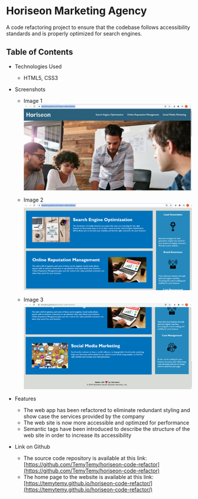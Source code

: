 # Horiseon Marketing Agency

A code refactoring project to ensure that the codebase follows accessibility standards and is properly optimized for search engines.

## Table of Contents

- Technologies Used
  - HTML5, CSS3

- Screenshots
  - Image 1  
  ![alt text](https://github.com/TemyTemy/horiseon-code-refactor/blob/main/assets/images/screen-shot1.PNG)

  - Image 2
  ![alt text](https://github.com/TemyTemy/horiseon-code-refactor/blob/main/assets/images/screen-shot2.PNG)
  
   - Image 3
  ![alt text](https://github.com/TemyTemy/horiseon-code-refactor/blob/main/assets/images/screen-shot3.PNG)

- Features
  - The web app has been refactored to eliminate redundant styling and show case the services provided by the company
  - The web site is now more accessible and optimzed for performance
  - Semantic tags have been introduced to describe the structure of the web site in order to increase its accessibility 

- Link on Github
  - The source code repository is available at this link: [https://github.com/TemyTemy/horiseon-code-refactor](https://github.com/TemyTemy/horiseon-code-refactor)
  - The home page to the website is available at this link: [https://temytemy.github.io/horiseon-code-refactor/](https://temytemy.github.io/horiseon-code-refactor/)

